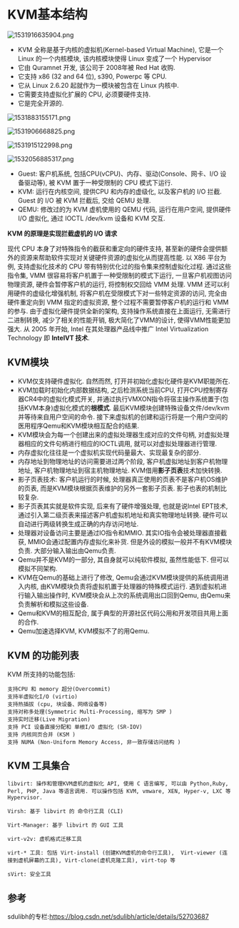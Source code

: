 # KVM基本结构


![1531916635904.png](image/1531916635904.png)

* KVM 全称是基于内核的虚拟机(Kernel-based Virtual Machine), 它是一个 Linux 的一个内核模块, 该内核模块使得 Linux 变成了一个 Hypervisor
* 它由 Quramnet 开发, 该公司于 2008年被 Red Hat 收购. 
* 它支持 x86 (32 and 64 位), s390, Powerpc 等 CPU. 
* 它从 Linux 2.6.20 起就作为一模块被包含在 Linux 内核中. 
* 它需要支持虚拟化扩展的 CPU, 必须要硬件支持. 
* 它是完全开源的. 

![1531883155171.png](image/1531883155171.png)

![1531906668825.png](image/1531906668825.png)

![1531915122998.png](image/1531915122998.png)

![1532056885317.png](image/1532056885317.png)



* Guest: 客户机系统, 包括CPU(vCPU)、内存、驱动(Console、网卡、I/O 设备驱动等), 被 KVM 置于一种受限制的 CPU 模式下运行. 
* KVM: 运行在内核空间, 提供CPU 和内存的虚级化, 以及客户机的 I/O 拦截. Guest 的 I/O 被 KVM 拦截后, 交给 QEMU 处理. 
* QEMU: 修改过的为 KVM 虚机使用的 QEMU 代码, 运行在用户空间, 提供硬件 I/O 虚拟化, 通过 IOCTL /dev/kvm 设备和 KVM 交互. 

**KVM 的原理是实现拦截虚机的 I/O 请求**

现代 CPU 本身了对特殊指令的截获和重定向的硬件支持, 甚至新的硬件会提供额外的资源来帮助软件实现对关键硬件资源的虚拟化从而提高性能. 以 X86 平台为例, 支持虚拟化技术的 CPU  带有特别优化过的指令集来控制虚拟化过程. 通过这些指令集, VMM 很容易将客户机置于一种受限制的模式下运行, 一旦客户机视图访问物理资源, 硬件会暂停客户机的运行, 将控制权交回给 VMM 处理. VMM 还可以利用硬件的虚级化增强机制, 将客户机在受限模式下对一些特定资源的访问, 完全由硬件重定向到 VMM 指定的虚拟资源, 整个过程不需要暂停客户机的运行和 VMM 的参与. 由于虚拟化硬件提供全新的架构, 支持操作系统直接在上面运行, 无需进行二进制转换, 减少了相关的性能开销, 极大简化了VMM的设计, 使得VMM性能更加强大. 从 2005 年开始, Intel 在其处理器产品线中推广 Intel Virtualization Technology 即 **IntelVT 技术**. 


## KVM模块

* KVM仅支持硬件虚拟化. 自然而然, 打开并初始化虚拟化硬件是KVM职能所在. 
* KVM加载时初始化内部数据结构, 之后检测系统当前CPU, 打开CPU控制寄存器CR4中的虚拟化模式开关, 并通过执行VMXON指令将宿主操作系统置于(包括KVM本身)虚拟化模式的**根模式**. 最后KVM模块创建特殊设备文件/dev/kvm并等待来自用户空间的命令. 接下来虚拟机的创建和运行将是一个用户空间的医用程序Qemu和KVM模块相互配合的结果. 
* KVM模块会为每一个创建出来的虚拟处理器生成对应的文件句柄, 对虚拟处理器相应的文件句柄进行相应的IOCTL调用, 就可以对虚拟处理器进行管理. 
* 内存虚拟化往往是一个虚拟机实现代码量最大、实现最复杂的部分. 
* 内存地址到物理地址的访问需要进过两个阶段, 客户机虚拟地址到客户机物理地址, 客户机物理地址到宿主机物理地址. KVM借用**影子页表**技术加快转换. 
* 影子页表技术: 客户机运行的时候, 处理器真正使用的页表不是客户机OS维护的页表, 而是KVM模块根据页表维护的另外一套影子页表. 影子也表的机制比较复杂. 
* 影子页表其实就是软件实现, 后来有了硬件增强处理, 也就是说Intel EPT技术, 通过引入第二级页表来描述客户机虚拟机地址和真实物理地址转换. 硬件可以自动进行两级转换生成正确的内存访问地址. 
* 处理器对设备访问主要是通过IO指令和MMIO. 其实IO指令会被处理器直接截获, MMIO会通过配置内存虚拟化来补货. 但是外设的模拟一般并不有KVM模块负责. 大部分输入输出由Qemu负责. 
* Qemu并不是KVM的一部分, 其自身就可以纯软件模拟, 虽然性能低下. 但可以模拟不同架构. 
* KVM在Qemu的基础上进行了修改, Qemu会通过KVM模块提供的系统调用进入内核, 由KVM模块负责将虚拟机置于处理器的特殊模式运行. 遇到虚拟机进行输入输出操作时, KVM模块会从上次的系统调用出口回到Qemu, 由Qemu来负责解析和模拟这些设备. 
* Qemu和KVM的相互配合, 属于典型的开源社区代码公用和开发项目共用上面的合作. 
* Qemu加速选择KVM, KVM模拟不了的用Qemu. 

## KVM 的功能列表

KVM 所支持的功能包括: 
```
支持CPU 和 memory 超分(Overcommit)
支持半虚拟化I/O (virtio)
支持热插拔 (cpu, 块设备、网络设备等)
支持对称多处理(Symmetric Multi-Processing, 缩写为 SMP )
支持实时迁移(Live Migration)
支持 PCI 设备直接分配和 单根I/O 虚拟化 (SR-IOV)
支持 内核同页合并 (KSM )
支持 NUMA (Non-Uniform Memory Access, 非一致存储访问结构 )
```

## KVM 工具集合
```
libvirt: 操作和管理KVM虚机的虚拟化 API, 使用 C 语言编写, 可以由 Python,Ruby, Perl, PHP, Java 等语言调用. 可以操作包括 KVM, vmware, XEN, Hyper-v, LXC 等 Hypervisor. 

Virsh: 基于 libvirt 的 命令行工具 (CLI)

Virt-Manager: 基于 libvirt 的 GUI 工具

virt-v2v: 虚机格式迁移工具

virt-* 工具: 包括 Virt-install (创建KVM虚机的命令行工具),  Virt-viewer (连接到虚机屏幕的工具), Virt-clone(虚机克隆工具), virt-top 等

sVirt: 安全工具
```
## 参考

sdulibh的专栏:<https://blog.csdn.net/sdulibh/article/details/52703687>
